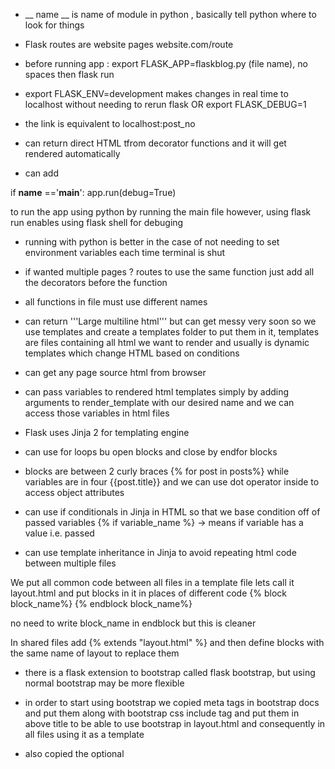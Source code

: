 * __ name __ is name of module in python , basically tell python where to look for things
* Flask routes are website pages website.com/route
* before running app : export FLASK_APP=flaskblog.py (file name), no spaces
then flask run
* export FLASK_ENV=development makes changes in real time to localhost without needing to rerun flask
OR export FLASK_DEBUG=1
* the link is equivalent to localhost:post_no
* can return direct HTML tfrom decorator functions and it will get rendered automatically

* can add

if __name__ =='__main__':
    app.run(debug=True)

to run the app using python by running the main file however, using flask run enables using flask shell for debuging

* running with python is better in the case of not needing to set environment variables each time terminal is shut

* if wanted multiple pages ? routes to use the same function just add all the decorators before the function

* all functions in file must use different names

* can return '''Large multiline html''' but can get messy very soon
so we use templates and create a templates folder to put them in it, templates are files containing all html we want to render and usually is dynamic templates which change HTML based on conditions

* can get any page source html from browser

* can pass variables to rendered html templates simply by adding arguments to render_template with our desired name and we can access those variables in html files

* Flask uses Jinja 2 for templating engine

* can use for loops bu open blocks and close by endfor blocks

* blocks are between 2 curly braces {% for post in posts%} while variables are in four {{post.title}} and we can use dot operator inside to access object attributes

* can use if conditionals in Jinja in HTML so that we base condition off of passed variables
{% if variable_name %} -> means if variable has a value i.e. passed

* can use template inheritance in Jinja to avoid repeating html code between multiple files

We put all common code between all files in a template file lets call it layout.html and put blocks in it in places of different code
{% block block_name%} {% endblock block_name%}

no need to write block_name in endblock but this is cleaner

In shared files add {% extends "layout.html" %} and then define blocks with the same name of layout to replace them

* there is a flask extension to bootstrap called flask bootstrap, but using normal bootstrap may be more flexible

* in order to start using bootstrap we copied meta tags in bootstrap docs and put them along with bootstrap css include tag <link> and put them in <head> above title to be able to use bootstrap in layout.html and consequently in all files using it as a template

* also copied the optional <script> JavaScript tags in the bootstrap docs above the closing body tag

* to test that these were working we put the blocks inside a div with a container class which is a class in bootstrap that is assigned certain visual edits
